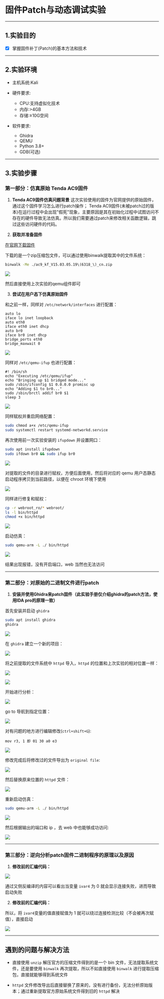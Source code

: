 # 固件Patch与动态调试实验
---
## 1.实验目的
- [X] 掌握固件补丁(Patch)的基本⽅法和技术
---
## 2.实验环境
- 主机系统:Kali

- 硬件要求:
  - CPU:支持虚拟化技术
  - 内存:>4GB
  - 存储:≥10G空间
- 软件要求:
  - Ghidra
  - QEMU
  - Python 3.8+
  - GDB(可选)
---
## 3.实验步骤
### 第⼀部分：仿真原始 Tenda AC9固件
1. **Tenda AC9固件仿真问题背景**
这次实验使用的固件为官网提供的原始固件，通过这个固件学习怎么进行patch操作；
Tenda AC9固件(未被patch过的版本)在运⾏过程中会出现"假死"现象，主要原因是其在初始化过程中试图访问不存在的硬件导致⽆法仿真。所以我们需要通过patch来修改相关函数逻辑，跳过这些访问硬件的代码。

2. **获取并准备固件**

[在官⽹下载固件](https://www.tenda.com.cn/material/show/102682)

下载的是一个zip压缩包文件，可以通过使用binwalk提取其中的文件系统：
```bash
binwalk -Me ./ac9_kf_V15.03.05.19\(6318_\)_cn.zip 
```

![](./img/原始固件解压缩提取.png)

然后直接使用上次实验的qemu组件即可

3. **尝试在⽤户态下仿真原始固件**

和之前一样，同样对 `/etc/network/interfaces` 进行配置：

```
auto lo 
iface lo inet loopback 
auto eth0 
iface eth0 inet dhcp 
auto br0 
iface br0 inet dhcp 
bridge_ports eth0 
bridge_maxwait 0 
```

![](./img/修改interface.png)

同样对 `/etc/qemu-ifup` 也进行配置：

```
#! /bin/sh 
echo "Executing /etc/qemu/ifup" 
echo "Bringing up $1 bridged mode..." 
sudo /sbin/ifconfig $1 0.0.0.0 promisc up 
echo "Adding $1 to br0..." 
sudo /sbin/brctl addif br0 $1 
sleep 3
```

![](./img/修改qemuifup.png)

同样赋权并重启网络配置：

```bash
sudo chmod a+x /etc/qemu-ifup 
sudo systemctl restart systemd-networkd.service 
```



再次使用前一次实验安装的 `ifupdown` 并设置网口：

```bash
sudo apt install ifupdown 
sudo ifdown br0 && sudo ifup br0 
```

![](./img/配置网口.png)

对提取的文件的目录进行赋权，方便后面使用，然后将对应的 qemu ⽤户态静态启动程序拷⻉到当前路径，以便在 chroot 环境下使⽤
 
![](./img/拷贝.png)

同样进行修复和赋权：

```bash
cp -r webroot_ro/* webroot/
ls -l bin/httpd 
chmod +x bin/httpd 
```

![](./img/修复网口与赋权.png)


启动仿真：
```bash
sudo qemu-arm -L ./ bin/httpd 
```

![](./img/启动报错.png)

结果出现报错，没有开启端口，web 当然也无法访问

---
### 第⼆部分：对原始的⼆进制⽂件进⾏patch

1. **安装并使⽤Ghidra来patch固件（此实验⼿册仅介绍ghidra的patch⽅法，使⽤IDA pro的原理⼀致）**


首先安装并启动 `ghidra ` 

```bash
sudo apt install ghidra 
ghidra
```

![](./img/启动Ghidra.png)

在 `ghidra` 建立一个新的项目：

![](./img/Ghidra创建项目.png)

将之前提取的文件系统中 `httpd` 导入，`httpd` 的位置和上次实验的相对位置一样：

![](./img/Ghidra导入二进制文件.png)

![](./img/Ghidra导入二进制文件成功.png)

开始进行分析：

![](./img/Ghidra导入二进制文件开始分析.png)

go to 导航到指定位置：

![](./img/Ghidra导入二进制文件goto.png)


对有问题的地方进行编辑修改(`ctrl+shift+G`):

```
mov r3, 1 即 01 30 a0 e3
```

![](./img/Ghidra导入二进制文件进行修改.png)

修改完成后将修改过的文件导出为 `original file`:

![](./img/Ghidra导入二进制文件导出.png)

然后替换原来位置的 `httpd` 文件：

![](./img/将修改后的httpd替换原来的.png)

重新启动仿真：

```bash
sudo qemu-arm -L ./ bin/httpd 
```

![](./img/固件启动成功.png)

然后根据输出的端口和 ip ，去 web 中也能够成功访问:

![](./img/web启动.png)

---

### 第三部分：逆向分析patch固件⼆进制程序的原理以及原因

1. **修改前的汇编代码：**

![](./img/修改之前.png)

通过又侧反编译的内容可以看出当变量 `ivar4` 为 0 就会显示连接失败，进而导致启动失败

2. **修改前的汇编代码：**

所以，将 `ivar4`变量的值直接赋值为 1 就可以绕过连接检测比较（不会被再次赋值），直接启动

![](./img/修改后的分析.png)


---
## 遇到的问题与解决方法

- 直接使用 `unzip` 解压官方的压缩文件得到的是一个 bin 文件，无法提取系统文件，还是要使用 `binwalk` 再次提取，所以不如直接使用 `binwalk` 进行提取压缩包，直接就能够得到系统文件

- `httpd` 文件修改导出后直接替换了原来的，没有进行备份，无法分析原始版本；通过重新提取官方原始系统文件得到旧的 `httpd` 解决
